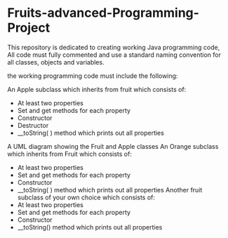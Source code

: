 # Fruits-advanced-Programming-Project

This repository is dedicated to creating working Java programming code, All code must fully commented and  use a standard
naming convention for all classes, objects and variables.

the working programming code must include the following:


An Apple subclass which inherits from fruit which consists of:
- At least two properties
- Set and get methods for each property
- Constructor
- Destructor
- __toString( ) method which prints out all properties

A UML diagram showing the Fruit and Apple classes
An Orange subclass which inherits from Fruit which consists of:
- At least two properties
- Set and get methods for each property
- Constructor
- __toString( ) method which prints out all properties
Another fruit subclass of your own choice which consists of:
- At least two properties
- Set and get methods for each property
- Constructor
- __toString() method which prints out all properties
